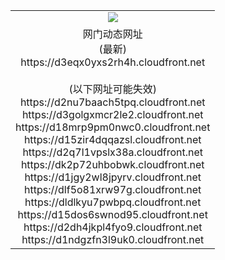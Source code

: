 ﻿<table>
  <tr></tr>
  <tr><td colspan=2 align=center><img src="https://d3eqx0yxs2rh4h.cloudfront.net/Up/oGate.jpg" /></td></tr>
  <tr><td colspan=2 align=center>网门动态网址<br/>(最新)
<br>https://d3eqx0yxs2rh4h.cloudfront.net
<br/><br/>(以下网址可能失效)
<br>https://d2nu7baach5tpq.cloudfront.net
<br>https://d3golgxmcr2le2.cloudfront.net
<br>https://d18mrp9pm0nwc0.cloudfront.net
<br>https://d15zir4dqqazsl.cloudfront.net
<br>https://d2q7l1vpslx38a.cloudfront.net
<br>https://dk2p72uhbobwk.cloudfront.net
<br>https://d1jgy2wl8jpyrv.cloudfront.net
<br>https://dlf5o81xrw97g.cloudfront.net
<br>https://dldlkyu7pwbpq.cloudfront.net
<br>https://d15dos6swnod95.cloudfront.net
<br>https://d2dh4jkpl4fyo9.cloudfront.net
<br>https://d1ndgzfn3l9uk0.cloudfront.net
    </td>
  </tr>
</table>
